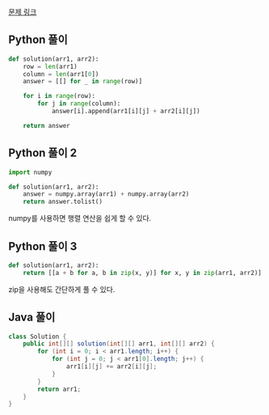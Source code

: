 [문제 링크](https://programmers.co.kr/learn/courses/30/lessons/12950)


## Python 풀이
```python
def solution(arr1, arr2):
    row = len(arr1)
    column = len(arr1[0])
    answer = [[] for _ in range(row)]

    for i in range(row):
        for j in range(column):
            answer[i].append(arr1[i][j] + arr2[i][j])

    return answer
```

## Python 풀이 2
```python
import numpy

def solution(arr1, arr2):
    answer = numpy.array(arr1) + numpy.array(arr2)
    return answer.tolist()
```
numpy를 사용하면 행렬 연산을 쉽게 할 수 있다.

## Python 풀이 3
```python
def solution(arr1, arr2):
    return [[a + b for a, b in zip(x, y)] for x, y in zip(arr1, arr2)]
```
zip을 사용해도 간단하게 풀 수 있다.

## Java 풀이
```java
class Solution {
    public int[][] solution(int[][] arr1, int[][] arr2) {
        for (int i = 0; i < arr1.length; i++) {
            for (int j = 0; j < arr1[0].length; j++) {
                arr1[i][j] += arr2[i][j];
            }
        }
        return arr1;
    }
}
```